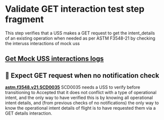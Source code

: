 # Validate GET interaction test step fragment

This step verifies that a USS makes a GET request to get the intent_details of an existing operation when needed as per ASTM F3548-21 by checking the interuss interactions of mock uss

## [Get Mock USS interactions logs](../../../../interuss/mock_uss/get_mock_uss_interactions.md)

## 🛑 Expect GET request when no notification check
**[astm.f3548.v21.SCD0035](../../../../../requirements/astm/f3548/v21.md)**
SCD0035 needs a USS to verify before transitioning to Accepted that it does not conflict with a type of operational intent, and the only way to have verified this is by knowing all operational intent details, and (from previous checks of no notifications) the only way to know the operational intent details of flight is to have requested them via a GET details interaction.
